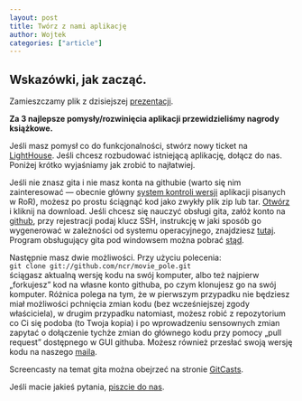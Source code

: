 ```yaml
---
layout: post
title: Twórz z nami aplikację
author: Wojtek
categories: ["article"]
---
```


Wskazówki, jak zacząć.
----------------------

Zamieszczamy plik z dzisiejszej
[prezentacji](/assets/srug2.pdf).

**Za 3 najlepsze pomysły/rozwinięcia aplikacji przewidzieliśmy nagrody
książkowe.**

Jeśli masz pomysł co do funkcjonalności, stwórz nowy ticket na
[LightHouse](http://trix.lighthouseapp.com/projects/20503-movie-pole/overview).
Jeśli chcesz rozbudować istniejącą aplikację, dołącz do nas. Poniżej
krótko wyjaśniamy jak zrobić to najłatwiej.

Jeśli nie znasz gita i nie masz konta na githubie (warto się nim
zainteresować — obecnie główny [system kontroli
wersji](http://pl.wikipedia.org/wiki/System_kontroli_wersji) aplikacji
pisanych w RoR), możesz po prostu ściągnąć kod jako zwykły plik zip lub
tar. [Otwórz](http://github.com/ncr/movie_pole/) i kliknij na download.
Jeśli chcesz się nauczyć obsługi gita, załóż konto na
[github](https://github.com/signup/free), przy rejestracji podaj klucz
SSH, instrukcję w jaki sposób go wygenerować w zależności od systemu
operacyjnego, znajdziesz [tutaj](http://github.com/guides/home). Program
obsługujący gita pod windowsem można pobrać
[stąd](http://code.google.com/p/msysgit/).

Następnie masz dwie możliwości. Przy użyciu polecenia:\
`git clone git://github.com/ncr/movie_pole.git`\
ściągasz aktualną wersję kodu na swój komputer, albo też najpierw
„forkujesz” kod na własne konto githuba, po czym klonujesz go na swój
komputer. Różnica polega na tym, że w pierwszym przypadku nie będziesz
miał możliwości pchnięcia zmian kodu (bez wcześniejszej zgody
właściciela), w drugim przypadku natomiast, możesz robić z repozytorium
co Ci się podoba (to Twoja kopia) i po wprowadzeniu sensownych zmian
zapytać o dołączenie tychże zmian do głównego kodu przy pomocy „pull
request” dostępnego w GUI githuba. Możesz również przesłać swoją wersję
kodu na naszego [maila](mailto:spotkania@srug.pl).

Screencasty na temat gita można obejrzeć na stronie
[GitCasts](http://www.gitcasts.com/).

Jeśli macie jakieś pytania, [piszcie do nas](mailto:spotkania@srug.pl).
